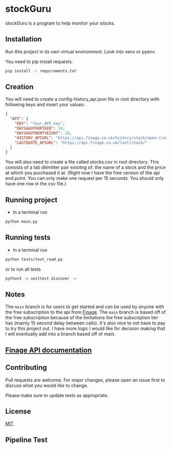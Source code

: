# stockGuru

stockGuru is a program to help monitor your stocks.

## Installation

Run this project in its own virtual environment. Look into venv or pyenv.

You need to pip install requests.

```bash
pip install -r requirements.txt
```

## Creation

You will need to create a config-history_api.json file in root directory with following keys and insert your values:

```json
{
  "API": {
    "KEY": "Your_API_key",
    "DAYSAGOFOURTEEN": 14,
    "DAYSAGOTWENTYEIGHT": 28,
    "HISTORY_APIURL": "https://api.finage.co.uk/history/stock/open-close",
    "LASTQUOTE_APIURL": "https://api.finage.co.uk/last/stock/"
  }
}
```

You will also need to create a file called stocks.csv in root directory. This consists of a tab dilimitter pair exisitng of: the name of a stock and the price at which you purchased it at. (Right now I have the free version of the api end point. You can only make one request per 15 seconds. You should only have one row in the csv file.)

## Running project

- In a terminal run

```bash
python main.py
```

## Running tests

- In a terminal run

```bash
python tests/test_read.py
```

or to run all tests

```bash
python3 -m unittest discover -v
```

## Notes

The `main` branch is for users to get started and can be used by anyone with the free subscription to the api from [Finage](https://finage.co.uk/#pricing). The `main` branch is based off of the free subscription because of the limitations the free subscription tier has (mainly 15 second delay between calls). It's also nice to not have to pay to try this project out. I have more logic I would like for decision making that I will eventually add into a branch based off of main.

## [Finage API documentation](https://finage.co.uk/docs/api/us-stock-historical-end-of-day-data)

## Contributing

Pull requests are welcome. For major changes, please open an issue first to discuss what you would like to change.

Please make sure to update tests as appropriate.

## License

[MIT](https://choosealicense.com/licenses/mit/)

## Pipeline Test
